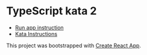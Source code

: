 TypeScript kata 2
===

* [Run app instruction](../README.md#instructions-for-any-kata)
* [Kata Instructions](../kata-ts-2.md)

This project was bootstrapped with [Create React App](https://github.com/facebookincubator/create-react-app).